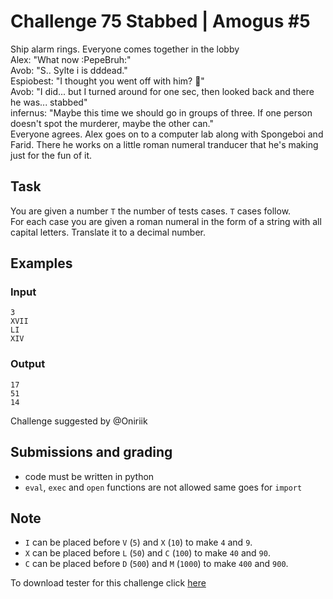 # Challenge 75 Stabbed | Amogus #5

Ship alarm rings. Everyone comes together in the lobby  
Alex: "What now :PepeBruh:"  
Avob: "S.. Sylte i is dddead."  
Espiobest: "I thought you went off with him? 🤨"  
Avob: "I did... but I turned around for one sec, then looked back and there he was... stabbed"  
infernus: "Maybe this time we should go in groups of three. If one person doesn't spot the murderer, maybe the other can."  
Everyone agrees. Alex goes on to a computer lab along with Spongeboi and Farid. There he works on a little roman numeral tranducer that he's making just for the fun of it.

## Task

You are given a number `T` the number of tests cases. `T` cases follow.  
For each case you are given a roman numeral in the form of a string with all capital letters. Translate it to a decimal number.

## Examples

### Input
```
3
XVII
LI
XIV
```

### Output
```
17
51
14
```

Challenge suggested by @Oniriik

## Submissions and grading

- code must be written in python
- `eval`, `exec` and `open` functions are not allowed same goes for `import`


## Note

- `I` can be placed before `V` (`5`) and `X` (`10`) to make `4` and `9`.
- `X` can be placed before `L` (`50`) and `C` (`100`) to make `40` and `90`.
- `C` can be placed before `D` (`500`) and `M` (`1000`) to make `400` and `900`.

To download tester for this challenge click [here](https://downgit.github.io/#/home?url=https://github.com/Pomroka/TWT_Challenges_Tester/tree/main/Challenge_75)